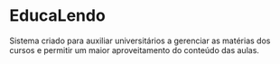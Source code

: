 # EducaLendo
Sistema criado para auxiliar universitários a gerenciar as matérias dos cursos e permitir um maior aproveitamento do conteúdo das aulas.
